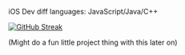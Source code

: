 iOS Dev
diff languages: JavaScript/Java/C++


[![GitHub Streak](https://github-readme-streak-stats.herokuapp.com?user=jambner&theme=tokyonight)](https://git.io/streak-stats)

(Might do a fun little project thing with this later on)
